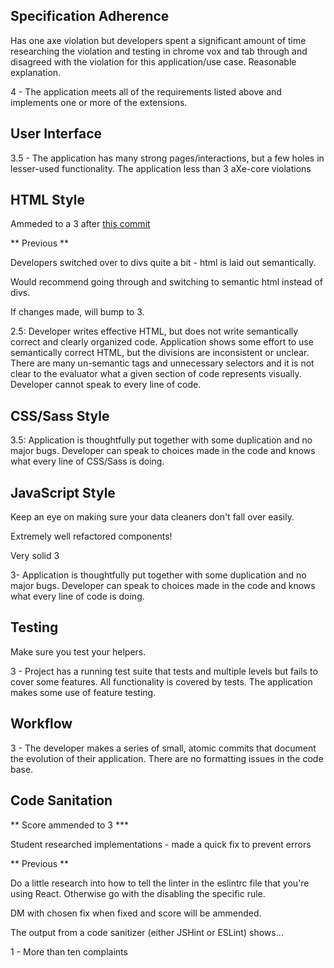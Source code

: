 ## Specification Adherence

Has one axe violation but developers spent a significant amount of time researching the violation and testing in chrome vox and tab through and disagreed with the violation for this application/use case. Reasonable explanation. 

4 - The application meets all of the requirements listed above and implements one or more of the extensions.

## User Interface

3.5 - The application has many strong pages/interactions, but a few holes in lesser-used functionality. The application less than 3 aXe-core violations

## HTML Style

Ammeded to a 3 after [this commit](https://github.com/juliankyer/weathrly/commit/baf471d0d0b625abf3f6ba200d2306a0867f491a)

** Previous **

Developers switched over to divs quite a bit - html is laid out semantically.

Would recommend going through and switching to semantic html instead of divs.

If changes made, will bump to 3.

2.5: Developer writes effective HTML, but does not write semantically correct and clearly organized code. Application shows some effort to use semantically correct HTML, but the divisions are inconsistent or unclear. There are many un-semantic tags and unnecessary selectors and it is not clear to the evaluator what a given section of code represents visually. Developer cannot speak to every line of code.

## CSS/Sass Style

3.5: Application is thoughtfully put together with some duplication and no major bugs. Developer can speak to choices made in the code and knows what every line of CSS/Sass is doing.

## JavaScript Style

Keep an eye on making sure your data cleaners don't fall over easily.

Extremely well refactored components!

Very solid 3

3- Application is thoughtfully put together with some duplication and no major bugs. Developer can speak to choices made in the code and knows what every line of code is doing.

## Testing

Make sure you test your helpers.

3 - Project has a running test suite that tests and multiple levels but fails to cover some features. All functionality is covered by tests. The application makes some use of feature testing.

## Workflow

3 - The developer makes a series of small, atomic commits that document the evolution of their application. There are no formatting issues in the code base.

## Code Sanitation

** Score ammended to 3 ***

Student researched implementations - made a quick fix to prevent errors

** Previous **

Do a little research into how to tell the linter in the eslintrc file that you're using React. Otherwise go with the disabling the specific rule.

DM with chosen fix when fixed and score will be ammended.

The output from a code sanitizer (either JSHint or ESLint) shows…

1 - More than ten complaints
